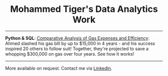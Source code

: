 <div align="center">
  <h1>Mohammed Tiger's Data Analytics Work</h1>
</div>

---

**Python & SQL**: [Comparative Analysis of Gas Expenses and Efficiency](https://github.com/tech-moh-logy/Mohammed-Tiger-Data-Analysis/blob/main/Highlander-Data-Analysis/mohammedTiger.dataAnalysis.highlanders.pdf): Ahmed slashed his gas bill by up to $15,000 in 4 years - and his success inspired 20 others to follow suit! Together, they're projected to save a whopping $300,000 on gas over four years. See how it works!

---
More available on request. Contact me via [LinkedIn](https://www.linkedin.com/in/mohtech/).
